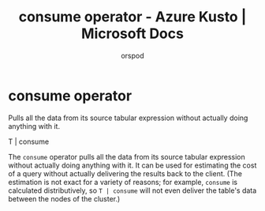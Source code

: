 ﻿---
title: consume operator - Azure Kusto | Microsoft Docs
description: This article describes consume operator in Azure Kusto.
author: orspod
ms.author: v-orspod
ms.reviewer: mblythe
ms.service: kusto
ms.topic: reference
ms.date: 09/24/2018
---
# consume operator

Pulls all the data from its source tabular expression without actually doing anything with it.

  T | consume

The `consume` operator pulls all the data from its source tabular expression
without actually doing anything with it. It can be used for estimating the
cost of a query without actually delivering the results back to the client.
(The estimation is not exact for a variety of reasons; for example, `consume`
is calculated distributively, so `T | consume` will not even deliver the table's
data between the nodes of the cluster.)
 